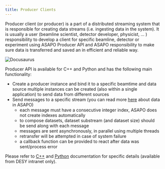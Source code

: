 ```yaml
---
title: Producer Clients
---
```


Producer client (or producer) is a part of a distributed streaming system that is responsible for creating data streams (i.e. ingesting data in the system). It is usually a user (beamline scientist, detector developer, physicist, ... ) responsibility to develop a client for specific beamline, detector or experiment using ASAPO Producer API and ASAPO responsibility to make sure data is transferred and saved an in efficient and reliable way.

![Docusaurus](/img/producer-clients.png)

Producer API is available for C++ and Python and has the following main functionality:

- Create a producer instance and bind it to a specific beamtime and data source
multiple instances can be created (also within a single application) to send data from different sources
- Send messages to a specific stream (you can read more [here](data-in-asapo) about data in ASAPO)
    - each message must have a consecutive integer index, ASAPO does not create indexes automatically
    - to compose datasets, dataset substream (and dataset size) should be send along with each message
    - messages are sent asynchronously, in parallel using multiple threads 
    - retransfer will be attempted in case of system failure
    - a callback function can be provided to react after data was sent/process error
    
Please refer to [C++](http://asapo.desy.de/cpp/) and [Python](http://asapo.desy.de/python/) documentation for specific details (available from DESY intranet only).



